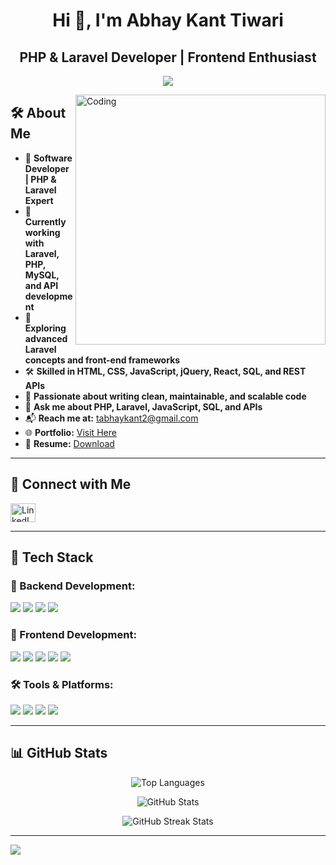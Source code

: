 <h1 align="center">Hi 👋, I'm Abhay Kant Tiwari</h1>
<h2 align="center">PHP & Laravel Developer | Frontend Enthusiast</h2>

<p align="center">
  <a href="https://github.com/DenverCoder1/readme-typing-svg">
    <img src="https://readme-typing-svg.demolab.com/?lines=PHP%20%7C%20Laravel%20%7C%20MySQL%20%7C%20React%20%7C%20API%20Development;Passionate%20about%20Clean%20Code%20and%20Scalable%20Solutions!&font=Fira%20Code&center=true&width=600&height=50&color=37bcf7&vCenter=true&size=22&pause=1000">
  </a>
</p>

<img align="right" alt="Coding" width="400" src="https://camo.githubusercontent.com/c1dcb74cc1c1835b1d716f5051499a2814c683c806b15f04b0eba492863703e9/68747470733a2f2f63646e2e6472696262626c652e636f6d2f75736572732f3733303730332f73637265656e73686f74732f363538313234332f6176656e746f2e676966"/>

## 🛠️ About Me

- 💼 **Software Developer | PHP & Laravel Expert**
- 🔧 **Currently working with Laravel, PHP, MySQL, and API development**
- 🌱 **Exploring advanced Laravel concepts and front-end frameworks**
- 🛠 **Skilled in HTML, CSS, JavaScript, jQuery, React, SQL, and REST APIs**
- 📝 **Passionate about writing clean, maintainable, and scalable code**
- 💬 **Ask me about PHP, Laravel, JavaScript, SQL, and APIs**
- 📬 **Reach me at:** [tabhaykant2@gmail.com](mailto:tabhaykant2@gmail.com)
- 🌐 **Portfolio:** [Visit Here](https://abhay3366.github.io/)
- 📄 **Resume:** [Download](https://drive.google.com/file/d/1ydsMJ5_Hv13bOdlamRjg6VKlU2aAa8R2/view?usp=share_link)

---

## 🔗 Connect with Me

<p align="left">
  <a href="https://www.linkedin.com/in/abhaytiwari3366/" target="blank">
    <img align="center" src="https://raw.githubusercontent.com/rahuldkjain/github-profile-readme-generator/master/src/images/icons/Social/linked-in-alt.svg" alt="LinkedIn" height="30" width="40" />
  </a>
</p>

---

## 🚀 Tech Stack

### 🔹 Backend Development:
<div>
  <img src="https://img.shields.io/badge/PHP-777BB4?style=for-the-badge&logo=php&logoColor=white" />
  <img src="https://img.shields.io/badge/Laravel-FF2D20?style=for-the-badge&logo=laravel&logoColor=white" />
  <img src="https://img.shields.io/badge/MySQL-4479A1?style=for-the-badge&logo=mysql&logoColor=white" />
  <img src="https://img.shields.io/badge/API%20Development-0088CC?style=for-the-badge&logo=postman&logoColor=white" />
</div>

### 🎨 Frontend Development:
<div>
  <img src="https://img.shields.io/badge/HTML5-%23E34F26.svg?style=for-the-badge&logo=html5&logoColor=white" />
  <img src="https://img.shields.io/badge/CSS3-%231572B6.svg?style=for-the-badge&logo=css3&logoColor=white" />
  <img src="https://img.shields.io/badge/JavaScript-%23323330.svg?style=for-the-badge&logo=javascript&logoColor=%23F7DF1E" />
  <img src="https://img.shields.io/badge/jQuery-0769AD?style=for-the-badge&logo=jquery&logoColor=white" />
  <img src="https://img.shields.io/badge/React-20232A?style=for-the-badge&logo=react&logoColor=61DAFB" />
</div>

### 🛠 Tools & Platforms:
<div>
  <img src="https://img.shields.io/badge/Git-f44d27?style=for-the-badge&logo=git&logoColor=white" />
  <img src="https://img.shields.io/badge/GitHub-100000?style=for-the-badge&logo=github&logoColor=white" />
  <img src="https://img.shields.io/badge/Postman-FF6C37?style=for-the-badge&logo=postman&logoColor=white" />
  <img src="https://img.shields.io/badge/Vercel-%23000000.svg?style=for-the-badge&logo=vercel&logoColor=white" />
</div>

---

## 📊 GitHub Stats

<p align="center">
  <img src="https://github-readme-stats.vercel.app/api/top-langs?username=abhay3366&show_icons=true&locale=en&layout=compact" alt="Top Languages" />
</p>

<p align="center">
  <img src="https://github-readme-stats.vercel.app/api?username=abhay3366&show_icons=true&locale=en" alt="GitHub Stats" />
</p>

<p align="center">
  <img src="https://github-readme-streak-stats.herokuapp.com/?user=abhay3366" alt="GitHub Streak Stats" />
</p>

---

<img src="https://raw.githubusercontent.com/Trilokia/Trilokia/379277808c61ef204768a61bbc5d25bc7798ccf1/bottom_header.svg" />  
